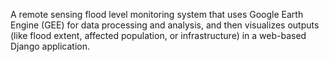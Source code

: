 A remote sensing flood level monitoring system that uses Google Earth Engine (GEE) for data processing and analysis, and then visualizes outputs (like flood extent, affected population, or infrastructure) in a web-based Django application.
